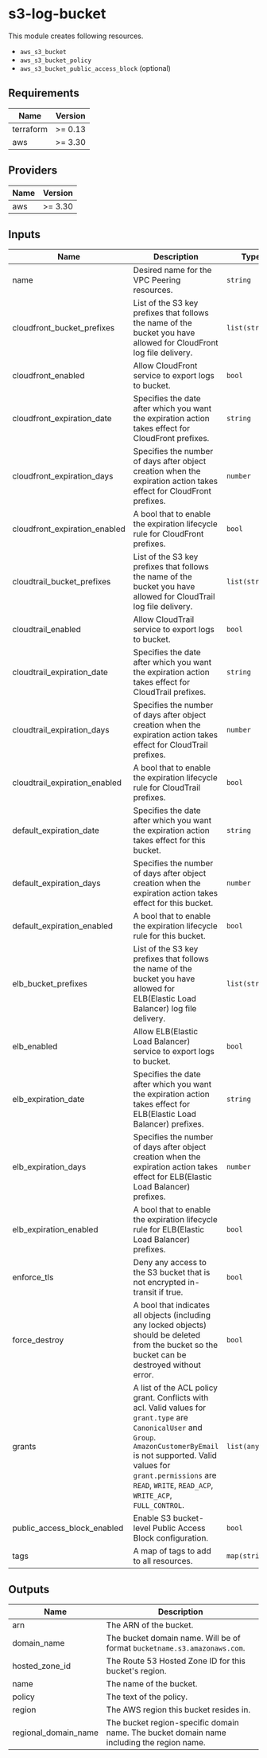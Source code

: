 # s3-log-bucket

This module creates following resources.

- `aws_s3_bucket`
- `aws_s3_bucket_policy`
- `aws_s3_bucket_public_access_block` (optional)

<!-- BEGINNING OF PRE-COMMIT-TERRAFORM DOCS HOOK -->
## Requirements

| Name | Version |
|------|---------|
| terraform | >= 0.13 |
| aws | >= 3.30 |

## Providers

| Name | Version |
|------|---------|
| aws | >= 3.30 |

## Inputs

| Name | Description | Type | Default | Required |
|------|-------------|------|---------|:--------:|
| name | Desired name for the VPC Peering resources. | `string` | n/a | yes |
| cloudfront\_bucket\_prefixes | List of the S3 key prefixes that follows the name of the bucket you have allowed for CloudFront log file delivery. | `list(string)` | `[]` | no |
| cloudfront\_enabled | Allow CloudFront service to export logs to bucket. | `bool` | `false` | no |
| cloudfront\_expiration\_date | Specifies the date after which you want the expiration action takes effect for CloudFront prefixes. | `string` | `null` | no |
| cloudfront\_expiration\_days | Specifies the number of days after object creation when the expiration action takes effect for CloudFront prefixes. | `number` | `365` | no |
| cloudfront\_expiration\_enabled | A bool that to enable the expiration lifecycle rule for CloudFront prefixes. | `bool` | `false` | no |
| cloudtrail\_bucket\_prefixes | List of the S3 key prefixes that follows the name of the bucket you have allowed for CloudTrail log file delivery. | `list(string)` | `[]` | no |
| cloudtrail\_enabled | Allow CloudTrail service to export logs to bucket. | `bool` | `false` | no |
| cloudtrail\_expiration\_date | Specifies the date after which you want the expiration action takes effect for CloudTrail prefixes. | `string` | `null` | no |
| cloudtrail\_expiration\_days | Specifies the number of days after object creation when the expiration action takes effect for CloudTrail prefixes. | `number` | `365` | no |
| cloudtrail\_expiration\_enabled | A bool that to enable the expiration lifecycle rule for CloudTrail prefixes. | `bool` | `false` | no |
| default\_expiration\_date | Specifies the date after which you want the expiration action takes effect for this bucket. | `string` | `null` | no |
| default\_expiration\_days | Specifies the number of days after object creation when the expiration action takes effect for this bucket. | `number` | `365` | no |
| default\_expiration\_enabled | A bool that to enable the expiration lifecycle rule for this bucket. | `bool` | `false` | no |
| elb\_bucket\_prefixes | List of the S3 key prefixes that follows the name of the bucket you have allowed for ELB(Elastic Load Balancer) log file delivery. | `list(string)` | `[]` | no |
| elb\_enabled | Allow ELB(Elastic Load Balancer) service to export logs to bucket. | `bool` | `false` | no |
| elb\_expiration\_date | Specifies the date after which you want the expiration action takes effect for ELB(Elastic Load Balancer) prefixes. | `string` | `null` | no |
| elb\_expiration\_days | Specifies the number of days after object creation when the expiration action takes effect for ELB(Elastic Load Balancer) prefixes. | `number` | `365` | no |
| elb\_expiration\_enabled | A bool that to enable the expiration lifecycle rule for ELB(Elastic Load Balancer) prefixes. | `bool` | `false` | no |
| enforce\_tls | Deny any access to the S3 bucket that is not encrypted in-transit if true. | `bool` | `true` | no |
| force\_destroy | A bool that indicates all objects (including any locked objects) should be deleted from the bucket so the bucket can be destroyed without error. | `bool` | `false` | no |
| grants | A list of the ACL policy grant. Conflicts with acl. Valid values for `grant.type` are `CanonicalUser` and `Group`. `AmazonCustomerByEmail` is not supported. Valid values for `grant.permissions` are `READ`, `WRITE`, `READ_ACP`, `WRITE_ACP`, `FULL_CONTROL`. | `list(any)` | `[]` | no |
| public\_access\_block\_enabled | Enable S3 bucket-level Public Access Block configuration. | `bool` | `false` | no |
| tags | A map of tags to add to all resources. | `map(string)` | `{}` | no |

## Outputs

| Name | Description |
|------|-------------|
| arn | The ARN of the bucket. |
| domain\_name | The bucket domain name. Will be of format `bucketname.s3.amazonaws.com`. |
| hosted\_zone\_id | The Route 53 Hosted Zone ID for this bucket's region. |
| name | The name of the bucket. |
| policy | The text of the policy. |
| region | The AWS region this bucket resides in. |
| regional\_domain\_name | The bucket region-specific domain name. The bucket domain name including the region name. |

<!-- END OF PRE-COMMIT-TERRAFORM DOCS HOOK -->
